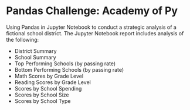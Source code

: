 # Pandas Challenge: Academy of Py

Using Pandas in Jupyter Notebook to conduct a strategic analysis of a fictional school district. The Jupyter Notebook report includes analysis of the following:

* District Summary
* School Summary
* Top Performing Schools (by passing rate)
* Bottom Performing Schools (by passing rate)
* Math Scores by Grade Level
* Reading Scores by Grade Level
* Scores by School Spending
* Scores by School Size
* Scores by School Type
